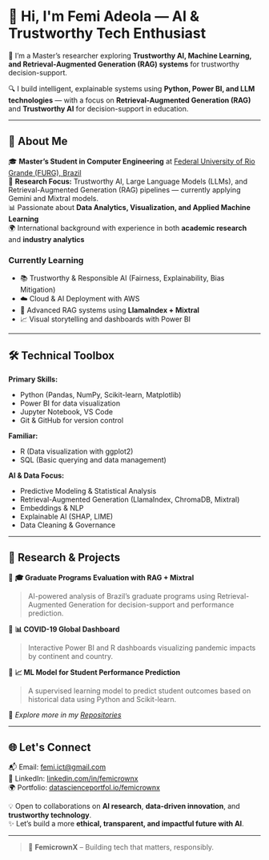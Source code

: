 # 👋 Hi, I'm Femi Adeola — AI & Trustworthy Tech Enthusiast  

🚀 I’m a Master’s researcher exploring **Trustworthy AI, Machine Learning, and Retrieval-Augmented Generation (RAG) systems** for trustworthy decision-support.  

🔍 I build intelligent, explainable systems using **Python, Power BI, and LLM technologies** — with a focus on **Retrieval-Augmented Generation (RAG)** and **Trustworthy AI** for decision-support in education.  

---

## 🧠 About Me  

🎓 **Master’s Student in Computer Engineering** at [Federal University of Rio Grande (FURG), Brazil](https://www.furg.br)  
🔬 **Research Focus:** Trustworthy AI, Large Language Models (LLMs), and Retrieval-Augmented Generation (RAG) pipelines — currently applying Gemini and Mixtral models.  
📊 Passionate about **Data Analytics, Visualization, and Applied Machine Learning**  
🌍 International background with experience in both **academic research** and **industry analytics**  

### Currently Learning  
- 📚 Trustworthy & Responsible AI (Fairness, Explainability, Bias Mitigation)  
- ☁️ Cloud & AI Deployment with AWS  
- 🧩 Advanced RAG systems using **LlamaIndex + Mixtral**  
- 📈 Visual storytelling and dashboards with Power BI  

---

## 🛠️ Technical Toolbox  

**Primary Skills:**  
- Python (Pandas, NumPy, Scikit-learn, Matplotlib)  
- Power BI for data visualization  
- Jupyter Notebook, VS Code  
- Git & GitHub for version control  

**Familiar:**  
- R (Data visualization with ggplot2)  
- SQL (Basic querying and data management)  

**AI & Data Focus:**  
- Predictive Modeling & Statistical Analysis  
- Retrieval-Augmented Generation (LlamaIndex, ChromaDB, Mixtral)  
- Embeddings & NLP  
- Explainable AI (SHAP, LIME)  
- Data Cleaning & Governance  

---

## 📘 Research & Projects  

🔹 **🎓 Graduate Programs Evaluation with RAG + Mixtral**  
> AI-powered analysis of Brazil’s graduate programs using Retrieval-Augmented Generation for decision-support and performance prediction.  

🔹 **📊 COVID-19 Global Dashboard**  
> Interactive Power BI and R dashboards visualizing pandemic impacts by continent and country.  

🔹 **📈 ML Model for Student Performance Prediction**  
> A supervised learning model to predict student outcomes based on historical data using Python and Scikit-learn.  

👀 *Explore more in my [Repositories](https://github.com/femicrownx?tab=repositories)*  

---

## 🌐 Let's Connect  

📬 Email: [femi.ict@gmail.com](mailto:femi.ict@gmail.com)  
🔗 LinkedIn: [linkedin.com/in/femicrownx](https://linkedin.com/in/femicrownx)  
🌍 Portfolio: [datascienceportfol.io/femicrownx](https://www.datascienceportfol.io/femicrownx)  

💡 Open to collaborations on **AI research**, **data-driven innovation**, and **trustworthy technology**.  
✨ Let’s build a more **ethical, transparent, and impactful future with AI**.  

---

> 👑 **FemicrownX** – Building tech that matters, responsibly.
